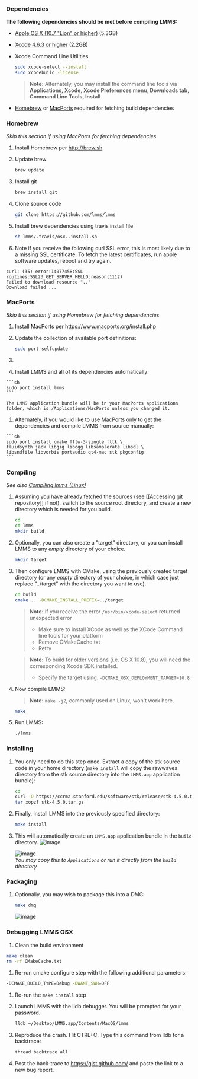 ### Dependencies

**The following dependencies should be met before compiling LMMS:**

* [Apple OS X (10.7 "Lion" or higher)](https://itunes.apple.com/app/id675248567) (5.3GB)
* [Xcode 4.6.3 or higher](https://itunes.apple.com/app/id497799835) (2.2GB)
* Xcode Command Line Utilities
   ```sh
   sudo xcode-select --install
   sudo xcodebuild -license
   ```
   > **Note:** Alternately, you may install the command line tools via **Applications, Xcode, Xcode Preferences menu, Downloads tab, Command Line Tools, Install**

* [Homebrew](#homebrew) or [MacPorts](#macports) required for fetching build dependencies


### Homebrew
*Skip this section if using MacPorts for fetching dependencies*

1. Install Homebrew per http://brew.sh
1. Update brew

   ```bash
   brew update
   ```
1. Install git

   ```bash
   brew install git
   ```

1. Clone source code

   ```bash
   git clone https://github.com/lmms/lmms
   ```

1. Install brew dependencies using travis install file

   ```bash
   sh lmms/.travis/osx..install.sh
   ```

1.  Note if you receive the following curl SSL error, this is most likely due to a missing SSL certificate.  To fetch the latest certificates, run apple software updates, reboot and try again.

   ```
   curl: (35) error:14077458:SSL routines:SSL23_GET_SERVER_HELLO:reason(1112)
   Failed to download resource ".."
   Download failed ... 
   ```

### MacPorts
*Skip this section if using Homebrew for fetching dependencies*

1. Install MacPorts per https://www.macports.org/install.php
1. Update the collection of available port definitions:

   ```sh
   sudo port selfupdate
   ```

1. 
  1. Install LMMS and all of its dependencies automatically:

    ```sh
    sudo port install lmms
    ```

    The LMMS application bundle will be in your MacPorts applications folder, which is /Applications/MacPorts unless you changed it.

  1. Alternately, if you would like to use MacPorts only to get the dependencies and compile LMMS from source manually:

    ```sh
    sudo port install cmake fftw-3-single fltk \
    fluidsynth jack libgig libogg libsamplerate libsdl \
    libsndfile libvorbis portaudio qt4-mac stk pkgconfig
    ```

### Compiling
*See also [Compiling lmms (Linux)](Compiling-lmms)*

1. Assuming you have already fetched the sources (see [[Accessing git repository]] if not), switch to the source root directory, and create a new directory which is needed for you build.

    ```sh
    cd
    cd lmms
    mkdir build
    ```
1. Optionally, you can also create a "target" directory, or you can install LMMS to any *empty* directory of your choice.

    ```sh
    mkdir target
    ```
1. Then configure LMMS with CMake, using the previously created target directory (or any *empty* directory of your choice, in which case just replace "../target" with the directory you want to use).

    ```sh
    cd build
    cmake .. -DCMAKE_INSTALL_PREFIX=../target
    ```

    > **Note:** If you receive the error `/usr/bin/xcode-select` returned unexpected error
    >  * Make sure to install XCode as well as the XCode Command line tools for your platform
    >  * Remove CMakeCache.txt
    >  * Retry

    > **Note:** To build for older versions (i.e. OS X 10.8), you will need the corresponding Xcode SDK installed.
    > * Specify the target using: `-DCMAKE_OSX_DEPLOYMENT_TARGET=10.8`

1. Now compile LMMS:
    > **Note:** `make -j2`, commonly used on Linux, won't work here.

    ```sh
    make
    ```

1. Run LMMS:

    ```sh
    ./lmms
    ```

### Installing

1. You only need to do this step once.  Extract a copy of the stk source code in your home directory (`make install` will copy the rawwaves directory from the stk source directory into the `LMMS.app` application bundle):

    ```sh
    cd
    curl -O https://ccrma.stanford.edu/software/stk/release/stk-4.5.0.tar.gz
    tar xopzf stk-4.5.0.tar.gz
    ```

1. Finally, install LMMS into the previously specified directory:

    ```sh
    make install
    ```

1. This will automatically create an `LMMS.app` application bundle in the `build` directory.
   ![image](https://cloud.githubusercontent.com/assets/6345473/9310513/1abf0576-44de-11e5-8589-d33d6c1c5b73.png)

   ![image](https://cloud.githubusercontent.com/assets/6345473/9310604/c6097a74-44de-11e5-9d93-43f950622241.png)
   <br>*You may copy this to `Applications` or run it directly from the `build` directory*

### Packaging

1. Optionally, you may wish to package this into a DMG:
    
    ```sh
    make dmg
    ```

    ![image](https://cloud.githubusercontent.com/assets/6345473/9310558/6e5e11d6-44de-11e5-8f56-233387f3f3e5.png)

### Debugging LMMS OSX
 1. Clean the build environment

   ```sh
   make clean
   rm -rf CMakeCache.txt
   ```
 1. Re-run cmake configure step with the following additional parameters:

   ```sh
   -DCMAKE_BUILD_TYPE=Debug -DWANT_SWH=OFF
   ```
 1. Re-run the `make install` step
 1. Launch LMMS with the lldb debugger.  You will be prompted for your password.

    ```sh
    lldb ~/Desktop/LMMS.app/Contents/MacOS/lmms
    ```
 1. Reproduce the crash.  Hit CTRL+C.  Type this command from lldb for a backtrace:

    ```sh
    thread backtrace all
    ```
 1. Post the back-trace to https://gist.github.com/ and paste the link to a new bug report.